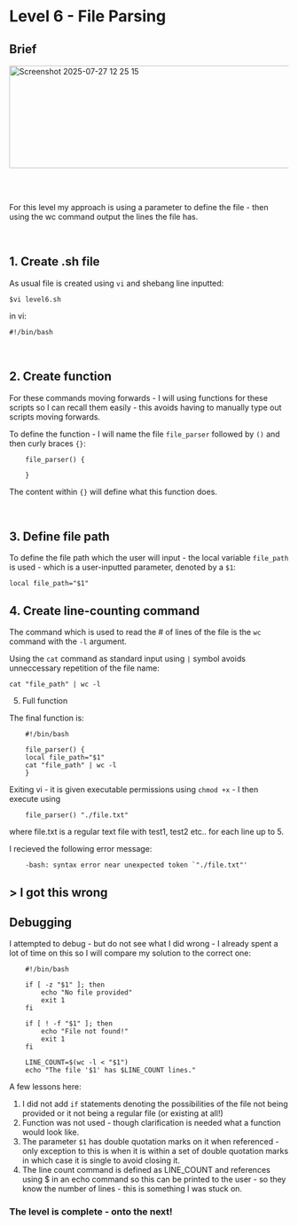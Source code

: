 # Level 6 - File Parsing

## Brief
<img width="1092" height="185" alt="Screenshot 2025-07-27 12 25 15" src="https://github.com/user-attachments/assets/428d317f-c1ef-4bf4-a3d3-d9be9b870b83" />

<br><br>

For this level my approach is using a parameter to define the file - then using the wc command output the lines the file has.

<br>

## 1. Create .sh file

As usual file is created using `vi` and shebang line inputted:

    $vi level6.sh

in vi:

    #!/bin/bash

<br>

## 2. Create function

For these commands moving forwards - I will using functions for these scripts so I can recall them easily - this avoids having to manually type out scripts moving forwards.

To define the function - I will name the file `file_parser` followed by `()` and then curly braces `{}`:

        file_parser() {
        
        }

The content within `{}` will define what this function does.

<br>

## 3. Define file path

To define the file path which the user will input - the local variable `file_path` is used - which is a user-inputted parameter, denoted by a `$1`:

    local file_path="$1"

## 4. Create line-counting command

The command which is used to read the # of lines of the file is the `wc` command with the `-l` argument. 

Using the `cat` command as standard input using `|` symbol avoids unneccessary repetition of the file name:

    cat "file_path" | wc -l

5. Full function

The final function is:

        #!/bin/bash

        file_parser() {
        local file_path="$1"
        cat "file_path" | wc -l
        }

Exiting vi - it is given executable permissions using `chmod +x` - I then execute using
        
        file_parser() "./file.txt"

where file.txt is a regular text file with test1, test2 etc.. for each line up to 5.

I recieved the following error message:

        -bash: syntax error near unexpected token `"./file.txt"'

## > I got this wrong

## Debugging

I attempted to debug - but do not see what I did wrong - I already spent a lot of time on this so I will compare my solution to the correct one:

        #!/bin/bash

        if [ -z "$1" ]; then
            echo "No file provided"
            exit 1
        fi
        
        if [ ! -f "$1" ]; then
            echo "File not found!"
            exit 1
        fi
        
        LINE_COUNT=$(wc -l < "$1")
        echo "The file '$1' has $LINE_COUNT lines."

A few lessons here:

 1. I did not add `if` statements denoting the possibilities of the file not being provided or it not being a regular file (or existing at all!)
 2. Function was not used - though clarification is needed what a function would look like.
 3. The parameter `$1` has double quotation marks on it when referenced - only exception to this is when it is within a set of double quotation marks in which case it is single to avoid closing it.
 4. The line count command is defined as LINE_COUNT and references using $ in an echo command so this can be printed to the user - so they know the number of lines - this is something I was stuck on.

### The level is complete - onto the next!


  
